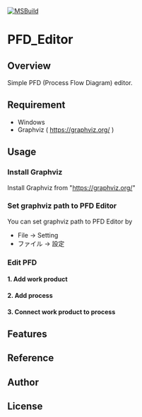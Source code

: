 [![MSBuild](https://github.com/asabon/PFD_Editor/actions/workflows/build.yml/badge.svg?branch=master)](https://github.com/asabon/PFD_Editor/actions/workflows/build.yml)
# PFD_Editor

## Overview

Simple PFD (Process Flow Diagram) editor.

## Requirement

- Windows
- Graphviz ( https://graphviz.org/ )

## Usage

### Install Graphviz

Install Graphviz from "https://graphviz.org/"

### Set graphviz path to PFD Editor

You can set graphviz path to PFD Editor by

- File -> Setting
- ファイル -> 設定

### Edit PFD

#### 1. Add work product

#### 2. Add process

#### 3. Connect work product to process

## Features

## Reference

## Author

## License

